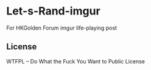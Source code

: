 # Let-s-Rand-imgur
For HKGolden Forum imgur life-playing post

## License
WTFPL – Do What the Fuck You Want to Public License
